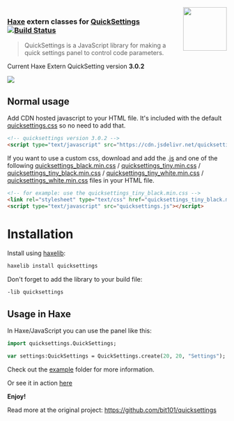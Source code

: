 <img src="https://cloud.githubusercontent.com/assets/576184/9329463/0559a0fe-45b2-11e5-8724-3a606419ecbf.png" width=100 align=right />

### [Haxe](http://haxe.org) extern classes for [QuickSettings](https://github.com/bit101/quicksettings) [![Build Status](https://travis-ci.org/markknol/hx-quicksettings.svg?branch=master)](https://travis-ci.org/markknol/hx-quicksettings)

 > QuickSettings is a JavaScript library for making a quick settings panel to control code parameters.

Current Haxe Extern QuickSetting version **3.0.2**

![](https://raw.githubusercontent.com/markknol/hx-quicksettings/master/panels.png)

## Normal usage

Add CDN hosted javascript to your HTML file. It's included with the default [quicksettings.css](https://raw.githubusercontent.com/bit101/quicksettings/master/quicksettings.min.css) so no need to add that.

```html
<!-- quicksettings version 3.0.2 -->
<script type="text/javascript" src="https://cdn.jsdelivr.net/quicksettings/3.0.2/quicksettings.min.js"></script>
```

If you want to use a custom css, download and add the .[js](https://raw.githubusercontent.com/bit101/quicksettings/master/quicksettings.js) and one of the following [quicksettings_black.min.css](https://raw.githubusercontent.com/bit101/quicksettings/master/quicksettings_black.min.css) / [quicksettings_tiny.min.css](https://raw.githubusercontent.com/bit101/quicksettings/master/quicksettings_tiny.min.css) / [quicksettings_tiny_black.min.css](https://raw.githubusercontent.com/bit101/quicksettings/master/quicksettings_tiny_black.min.css) / [quicksettings_tiny_white.min.css](https://raw.githubusercontent.com/bit101/quicksettings/master/quicksettings_tiny_white.min.css) / [quicksettings_white.min.css](https://raw.githubusercontent.com/bit101/quicksettings/master/quicksettings_white.min.css) files in your HTML file.



```html
<!-- for example: use the quicksettings_tiny_black.min.css -->
<link rel="stylesheet" type="text/css" href="quicksettings_tiny_black.min.css">
<script type="text/javascript" src="quicksettings.js"></script>
```


# Installation

Install using [haxelib](https://lib.haxe.org/p/quicksettings):

```bash
haxelib install quicksettings
```

Don't forget to add the library to your build file:

```haxe
-lib quicksettings
```
## Usage in Haxe

In Haxe/JavaScript you can use the panel like this:
```haxe
import quicksettings.QuickSettings;

var settings:QuickSettings = QuickSettings.create(20, 20, "Settings");
```

Check out the [example](https://github.com/markknol/hx-quicksettings/blob/master/example/src/Main.hx) folder for more information.

Or see it in action [here](http://htmlpreview.github.io/?https://github.com/markknol/hx-quicksettings/blob/master/example/bin/index.html)

**Enjoy!**

Read more at the original project: https://github.com/bit101/quicksettings
